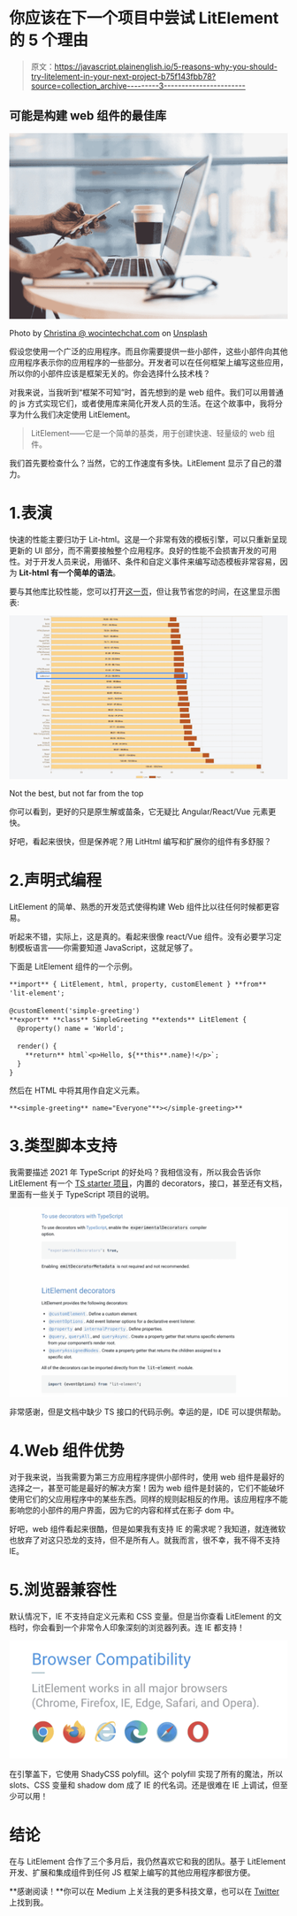 # 你应该在下一个项目中尝试 LitElement 的 5 个理由

> 原文：<https://javascript.plainenglish.io/5-reasons-why-you-should-try-litelement-in-your-next-project-b75f143fbb78?source=collection_archive---------3----------------------->

## 可能是构建 web 组件的最佳库

![](img/dbd83ef7954cfffcd4114be1e9fef0ec.png)

Photo by [Christina @ wocintechchat.com](https://unsplash.com/@wocintechchat?utm_source=medium&utm_medium=referral) on [Unsplash](https://unsplash.com?utm_source=medium&utm_medium=referral)

假设您使用一个广泛的应用程序。而且你需要提供一些小部件，这些小部件向其他应用程序表示你的应用程序的一些部分。开发者可以在任何框架上编写这些应用，所以你的小部件应该是框架无关的。你会选择什么技术栈？

对我来说，当我听到“框架不可知”时，首先想到的是 web 组件。我们可以用普通的 js 方式实现它们，或者使用库来简化开发人员的生活。在这个故事中，我将分享为什么我们决定使用 LitElement。

> LitElement——它是一个简单的基类，用于创建快速、轻量级的 web 组件。

我们首先要检查什么？当然，它的工作速度有多快。LitElement 显示了自己的潜力。

# 1.表演

快速的性能主要归功于 Lit-html。这是一个非常有效的模板引擎，可以只重新呈现更新的 UI 部分，而不需要接触整个应用程序。良好的性能不会损害开发的可用性。对于开发人员来说，用循环、条件和自定义事件来编写动态模板非常容易，因为 **Lit-html 有一个简单的语法**。

要与其他库比较性能，您可以打开[这一页](https://webcomponents.dev/blog/all-the-ways-to-make-a-web-component-april2020/?ref=hackernoon.com)，但让我节省您的时间，在这里显示图表:

![](img/1e03b3f636623f4e3bc204539106b515.png)

Not the best, but not far from the top

你可以看到，更好的只是原生解或苗条，它无疑比 Angular/React/Vue 元素更快。

好吧，看起来很快，但是保养呢？用 LitHtml 编写和扩展你的组件有多舒服？

# 2.声明式编程

LitElement 的简单、熟悉的开发范式使得构建 Web 组件比以往任何时候都更容易。

听起来不错，实际上，这是真的。看起来很像 react/Vue 组件。没有必要学习定制模板语言——你需要知道 JavaScript，这就足够了。

下面是 LitElement 组件的一个示例。

```
**import** { LitElement, html, property, customElement } **from** 'lit-element';

@customElement('simple-greeting')
**export** **class** SimpleGreeting **extends** LitElement {
  @property() name = 'World';

  render() {
    **return** html`<p>Hello, ${**this**.name}!</p>`;
  }
}
```

然后在 HTML 中将其用作自定义元素。

```
**<simple-greeting** name="Everyone"**></simple-greeting>**
```

# 3.类型脚本支持

我需要描述 2021 年 TypeScript 的好处吗？我相信没有，所以我会告诉你 LitElement 有一个 [TS starter 项目](https://github.com/PolymerLabs/lit-element-starter-ts)，内置的 decorators，接口，甚至还有文档，里面有一些关于 TypeScript 项目的说明。

![](img/60c339fb1f1fa0358b3afe041ac50969.png)

非常感谢，但是文档中缺少 TS 接口的代码示例。幸运的是，IDE 可以提供帮助。

# 4.Web 组件优势

对于我来说，当我需要为第三方应用程序提供小部件时，使用 web 组件是最好的选择之一，甚至可能是最好的解决方案！因为 web 组件是封装的，它们不能破坏使用它们的父应用程序中的某些东西。同样的规则起相反的作用。该应用程序不能影响您的小部件的用户界面，因为它的内容和样式在影子 dom 中。

好吧，web 组件看起来很酷，但是如果我有支持 IE 的需求呢？我知道，就连微软也放弃了对这只恐龙的支持，但不是所有人。就我而言，很不幸，我不得不支持 IE。

# 5.浏览器兼容性

默认情况下，IE 不支持自定义元素和 CSS 变量。但是当你查看 LitElement 的文档时，你会看到一个非常令人印象深刻的浏览器列表。连 IE 都支持！

![](img/e2849eafe0ded00a03a9e9bde168b55a.png)

在引擎盖下，它使用 ShadyCSS polyfill。这个 polyfill 实现了所有的魔法，所以 slots、CSS 变量和 shadow dom 成了 IE 的代名词。还是很难在 IE 上调试，但至少可以用！

# 结论

在与 LitElement 合作了三个多月后，我仍然喜欢它和我的团队。基于 LitElement 开发、扩展和集成组件到任何 JS 框架上编写的其他应用程序都很方便。

**感谢阅读！**你可以在 Medium 上关注我的更多科技文章，也可以在 [Twitter](https://twitter.com/golosay) 上找到我。